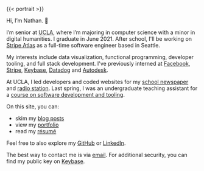 ---
---

{{< portrait >}}

Hi, I’m Nathan. 👋

I’m senior at [UCLA](https://www.ucla.edu), where I’m majoring in computer science with a minor in digital humanities. I graduate in June 2021. After school, I'll be working on [Stripe Atlas](https://stripe.com/atlas) as a full-time software engineer based in Seattle.

My interests include data visualization, functional programming, developer tooling, and full stack development. I've previously interned at [Facebook](https://www.facebook.com), [Stripe](https://stripe.com), [Keybase](https://keybase.io), [Datadog](https://www.datadoghq.com) and [Autodesk](https://www.autodesk.com).

At UCLA, I led developers and coded websites for my [school newspaper](https://dailybruin.com/) and [radio station](https://uclaradio.com/). Last spring, I was an undergraduate teaching assistant for a [course on software development and tooling](http://web.cs.ucla.edu/classes/spring20/cs97-1/index.html).

On this site, you can:

- skim my [blog posts](/posts)
- view my [portfolio](/portfolio)
- read my [résumé](/resume.pdf)

Feel free to also explore my [GitHub](https://github.com/nathunsmitty) or [LinkedIn](https://www.linkedin.com/in/nathanmatthewsmith/).

The best way to contact me is via [email](mailto:nathan.smith@ucla.edu). For additional security, you can find my public key on [Keybase](https://keybase.io/nathunsmitty).
